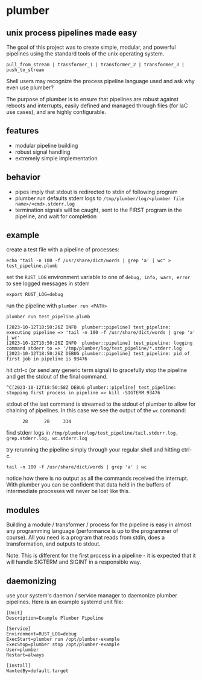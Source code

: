 # plumber
## unix process pipelines made easy

The goal of this project was to create simple, modular, and powerful pipelines using the standard tools of the unix operating system.

```pull_from_stream | transformer_1 | transformer_2 | transformer_3 | push_to_stream```

Shell users may recognize the process pipeline language used and ask why even use plumber?

The purpose of plumber is to ensure that pipelines are robust against reboots and interrupts, easily defined and managed through files (for IaC use cases), and are highly configurable.

## features
- modular pipeline building
- robust signal handling
- extremely simple implementation

## behavior
- pipes imply that stdout is redirected to stdin of following program
- plumber run defaults stderr logs to ```/tmp/plumber/log/<plumber file name>/<cmd>.stderr.log```
- termination signals will be caught, sent to the FIRST program in the pipeline, and wait for completion

## example
create a test file with a pipeline of processes:
```
echo "tail -n 100 -f /usr/share/dict/words | grep 'a' | wc" > test_pipeline.plumb
```
set the ```RUST_LOG``` environment variable to one of ```debug, info, warn, error``` to see logged messages in stderr
```
export RUST_LOG=debug
```
run the pipeline with ```plumber run <PATH>```
```
plumber run test_pipeline.plumb
```
```
[2023-10-12T18:50:26Z INFO  plumber::pipeline] test_pipeline: executing pipeline => 'tail -n 100 -f /usr/share/dict/words | grep 'a' | wc'
[2023-10-12T18:50:26Z INFO  plumber::pipeline] test_pipeline: logging command stderr to => '/tmp/plumber/log/test_pipeline/*.stderr.log'
[2023-10-12T18:50:26Z DEBUG plumber::pipeline] test_pipeline: pid of first job in pipeline is 93476
```
hit ctrl-c (or send any generic term signal) to gracefully stop the pipeline and get the stdout of the final command.
```
^C[2023-10-12T18:50:58Z DEBUG plumber::pipeline] test_pipeline: stopping first process in pipeline => kill -SIGTERM 93476
```
stdout of the last command is streamed to the stdout of plumber to allow for chaining of pipelines. In this case we see the output of the ```wc``` command:
```
      28      28     334
```
find stderr logs in ```/tmp/plumber/log/test_pipeline/tail.stderr.log, grep.stderr.log, wc.stderr.log```

try rerunning the pipeline simply through your regular shell and hitting ctrl-c.
```
tail -n 100 -f /usr/share/dict/words | grep 'a' | wc
```
notice how there is no output as all the commands received the interrupt. With plumber you can be confident that data held in the buffers of intermediate processes will never be lost like this.

## modules
Building a module / transformer / process for the pipeline is easy in almost any programming language (performance is up to the programmer of course). All you need is a program that reads from stdin, does a transformation, and outputs to stdout.

Note: This is different for the first process in a pipeline - it is expected that it will handle SIGTERM and SIGINT in a responsible way.

## daemonizing
use your system's daemon / service manager to daemonize plumber pipelines. Here is an example systemd unit file:

```
[Unit]
Description=Example Plumber Pipeline

[Service]
Environment=RUST_LOG=debug
ExecStart=plumber run /opt/plumber-example
ExecStop=plumber stop /opt/plumber-example
User=plumber
Restart=always

[Install]
WantedBy=default.target
```
